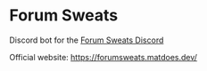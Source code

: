 # Forum Sweats

Discord bot for the [Forum Sweats Discord](https://discord.gg/xvjVjVB)

Official website: https://forumsweats.matdoes.dev/
